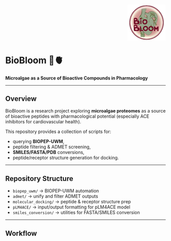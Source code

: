 <p align="right">
  <img src="biobloom_logo" alt="BioBloom Logo" width="120">
</p>

# BioBloom 🌿🫀

**Microalgae as a Source of Bioactive Compounds in Pharmacology**

---

## Overview

BioBloom is a research project exploring **microalgae proteomes** as a source of bioactive peptides with pharmacological potential (especially ACE inhibitors for cardiovascular health).  

This repository provides a collection of scripts for:
- querying **BIOPEP-UWM**,
- peptide filtering & ADMET screening,
- **SMILES/FASTA/PDB** conversions,
- peptide/receptor structure generation for docking.

---

## Repository Structure

- `biopep_uwm/` → BIOPEP-UWM automation  
- `admet/` → unify and filter ADMET outputs  
- `molecular_docking/` → peptide & receptor structure prep  
- `pLM4ACE/` → input/output formatting for pLM4ACE model  
- `smiles_conversion/` → utilities for FASTA/SMILES conversion  

---

## Workflow


